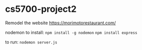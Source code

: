 # cs5700-project2
Remodel the website https://morimotorestaurant.com/


nodemon
to install:
`npm install -g nodemon`
`npm install express`

to run:
`nodemon server.js`
